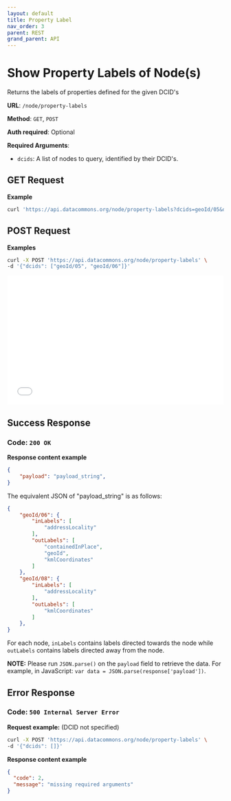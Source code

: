 ```yaml
---
layout: default
title: Property Label
nav_order: 3
parent: REST
grand_parent: API
---
```


# Show Property Labels of Node(s)

Returns the labels of properties defined for the given DCID's

**URL**: `/node/property-labels`

**Method**: `GET`, `POST`

**Auth required**: Optional

**Required Arguments**:

*   `dcids`: A list of nodes to query, identified by their DCID's.

## GET Request

**Example**

```bash
curl 'https://api.datacommons.org/node/property-labels?dcids=geoId/05&dcids=geoId/06'
```

## POST Request

**Examples**

```bash
curl -X POST 'https://api.datacommons.org/node/property-labels' \
-d '{"dcids": ["geoId/05", "geoId/06"]}'
```

<iframe width="100%" height="300" src="//jsfiddle.net/datacommonsorg/dfpxsv73/36/embedded/" allowfullscreen="allowfullscreen" allowpaymentrequest frameborder="0"></iframe>

## Success Response

### **Code**: `200 OK`

**Response content example**

```json
{
    "payload": "payload_string",
}
```

The equivalent JSON of "payload_string" is as follows:

```json
{
    "geoId/06": {
        "inLabels": [
            "addressLocality"
        ],
        "outLabels": [
            "containedInPlace",
            "geoId",
            "kmlCoordinates"
        ]
    },
    "geoId/08": {
        "inLabels": [
            "addressLocality"
        ],
        "outLabels": [
            "kmlCoordinates"
        ]
    },
}
```

For each node, `inLabels` contains labels directed towards the node while
`outLabels` contains labels directed away from the node.

<!--- TODO: add link to the data model --->

**NOTE:** Please run `JSON.parse()` on the `payload` field to retrieve the data.
For example, in JavaScript: `var data = JSON.parse(response['payload'])`.

## Error Response

### **Code**: `500 Internal Server Error`

**Request example:** (DCID not specified)

```bash
curl -X POST 'https://api.datacommons.org/node/property-labels' \
-d '{"dcids": []}'
```

**Response content example**

```json
{
  "code": 2,
  "message": "missing required arguments"
}
```
